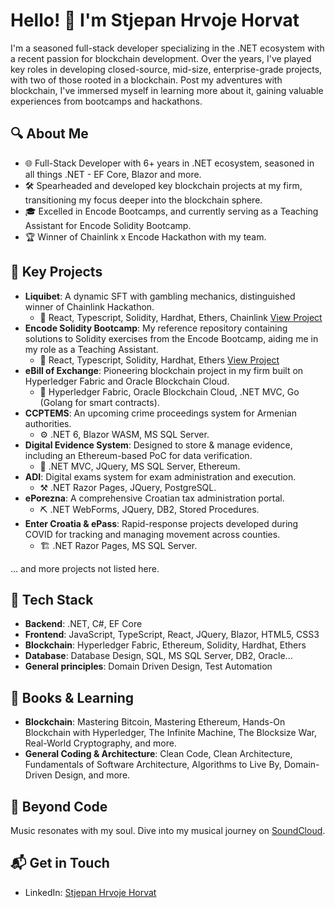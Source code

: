 # Hello! 👋 I'm Stjepan Hrvoje Horvat

I'm a seasoned full-stack developer specializing in the .NET ecosystem with a recent passion for blockchain development. Over the years, I've played key roles in developing closed-source, mid-size, enterprise-grade projects, with two of those rooted in a blockchain. Post my adventures with blockchain, I've immersed myself in learning more about it, gaining valuable experiences from bootcamps and hackathons.

## 🔍 About Me

- 🌐 Full-Stack Developer with 6+ years in .NET ecosystem, seasoned in all things .NET - EF Core, Blazor and more.
- 🛠️ Spearheaded and developed key blockchain projects at my firm, transitioning my focus deeper into the blockchain sphere.
- 🎓 Excelled in Encode Bootcamps, and currently serving as a Teaching Assistant for Encode Solidity Bootcamp.
- 🏆 Winner of Chainlink x Encode Hackathon with my team.

## 🚀 Key Projects

- **Liquibet**: A dynamic SFT with gambling mechanics, distinguished winner of Chainlink Hackathon. 
    - 🔧 React, Typescript, Solidity, Hardhat, Ethers, Chainlink 
    [View Project](https://github.com/3fOhorky/liquibet)
- **Encode Solidity Bootcamp**: My reference repository containing solutions to Solidity exercises from the Encode Bootcamp, aiding me in my role as a Teaching Assistant. 
    - 🔨 React, Typescript, Solidity, Hardhat, Ethers
    [View Project](https://github.com/3fOhorky/SolidityBootcampExcercises)
- **eBill of Exchange**: Pioneering blockchain project in my firm built on Hyperledger Fabric and Oracle Blockchain Cloud.
    - 🧰 Hyperledger Fabric, Oracle Blockchain Cloud, .NET MVC, Go (Golang for smart contracts).
- **CCPTEMS**: An upcoming crime proceedings system for Armenian authorities.
    - ⚙️ .NET 6, Blazor WASM, MS SQL Server.
- **Digital Evidence System**: Designed to store & manage evidence, including an Ethereum-based PoC for data verification.
    - 🔩 .NET MVC, JQuery, MS SQL Server, Ethereum.
- **ADI**: Digital exams system for exam administration and execution.
    - ⚒️ .NET Razor Pages, JQuery, PostgreSQL.
- **ePorezna**: A comprehensive Croatian tax administration portal.
    - ⛏️ .NET WebForms, JQuery, DB2, Stored Procedures.
- **Enter Croatia & ePass**: Rapid-response projects developed during COVID for tracking and managing movement across counties.
    - 🏗️ .NET Razor Pages, MS SQL Server.

... and more projects not listed here.

## 💼 Tech Stack

- **Backend**: .NET, C#, EF Core
- **Frontend**: JavaScript, TypeScript, React, JQuery, Blazor, HTML5, CSS3
- **Blockchain**: Hyperledger Fabric, Ethereum, Solidity, Hardhat, Ethers
- **Database**: Database Design, SQL, MS SQL Server, DB2, Oracle...
- **General principles**: Domain Driven Design, Test Automation

## 📖 Books & Learning

- **Blockchain**: Mastering Bitcoin, Mastering Ethereum, Hands-On Blockchain with Hyperledger, The Infinite Machine, The Blocksize War, Real-World Cryptography, and more.
- **General Coding & Architecture**: Clean Code, Clean Architecture, Fundamentals of Software Architecture, Algorithms to Live By, Domain-Driven Design, and more.

## 🎸 Beyond Code

Music resonates with my soul. Dive into my musical journey on [SoundCloud](https://soundcloud.com/stjepan-hrvoje-horvat).

## 📬 Get in Touch

- LinkedIn: [Stjepan Hrvoje Horvat](https://www.linkedin.com/in/stjepan-hrvoje-horvat/)
